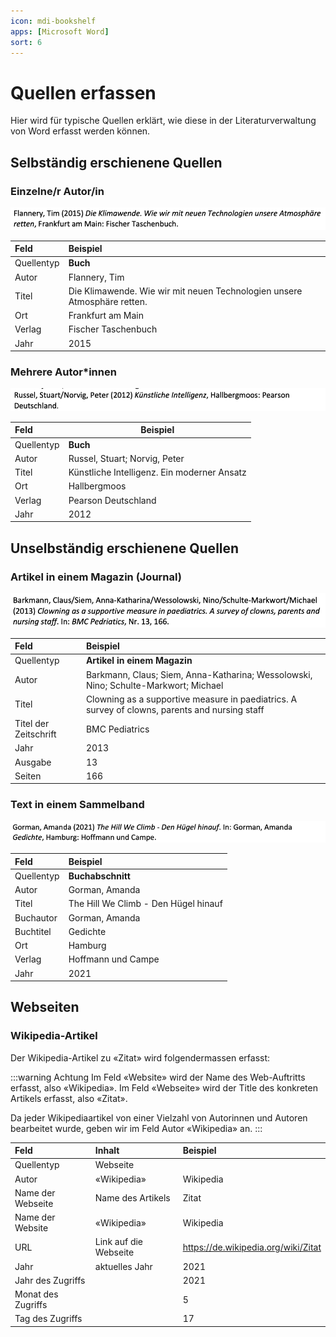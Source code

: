 ```yaml
---
icon: mdi-bookshelf
apps: [Microsoft Word]
sort: 6
---
```


# Quellen erfassen



Hier wird für typische Quellen erklärt, wie diese in der Literaturverwaltung von Word erfasst werden können.

## Selbständig erschienene Quellen

### Einzelne/r Autor/in

![](./flannery-2015.png)

| Feld       | Beispiel                                                                 |
| :--------- | :----------------------------------------------------------------------- |
| Quellentyp | **Buch**                                                                 |
| Autor      | Flannery, Tim                                                            |
| Titel      | Die Klimawende. Wie wir mit neuen Technologien unsere Atmosphäre retten. |
| Ort        | Frankfurt am Main                                                        |
| Verlag     | Fischer Taschenbuch                                                      |
| Jahr       | 2015                                                                     |


### Mehrere Autor*innen

![](./russel-2012.png)

| Feld       | Beispiel                                    |
| :--------- | ------------------------------------------- |
| Quellentyp | **Buch**                                    |
| Autor      | Russel, Stuart; Norvig, Peter               |
| Titel      | Künstliche Intelligenz. Ein moderner Ansatz |
| Ort        | Hallbergmoos                                |
| Verlag     | Pearson Deutschland                         |
| Jahr       | 2012                                        |

## Unselbständig erschienene Quellen

### Artikel in einem Magazin (Journal)

![](./barkmann-2013.png)

| Feld                  | Beispiel                                                                                       |
| :-------------------- | :--------------------------------------------------------------------------------------------- |
| Quellentyp            | **Artikel in einem Magazin**                                                                   |
| Autor                 | Barkmann, Claus; Siem, Anna-Katharina; Wessolowski, Nino; Schulte-Markwort; Michael            |
| Titel                 | Clowning as a supportive measure in paediatrics. A survey of clowns, parents and nursing staff |
| Titel der Zeitschrift | BMC Pediatrics                                                                                 |
| Jahr                  | 2013                                                                                           |
| Ausgabe               | 13                                                                                             |
| Seiten                | 166                                                                                            |


### Text in einem Sammelband

![](./gormann-2021.png)

| Feld       | Beispiel                             |
| :--------- | :----------------------------------- |
| Quellentyp | **Buchabschnitt**                    |
| Autor      | Gorman, Amanda                       |
| Titel      | The Hill We Climb - Den Hügel hinauf |
| Buchautor  | Gorman, Amanda                       |
| Buchtitel  | Gedichte                             |
| Ort        | Hamburg                              |
| Verlag     | Hoffmann und Campe                   |
| Jahr       | 2021                                 |

## Webseiten

### Wikipedia-Artikel

Der Wikipedia-Artikel zu «Zitat» wird folgendermassen erfasst:

:::warning Achtung
Im Feld «Website» wird der Name des Web-Auftritts erfasst, also «Wikipedia». Im Feld «Webseite» wird der Title des konkreten Artikels erfasst, also «Zitat».

Da jeder Wikipediaartikel von einer Vielzahl von Autorinnen und Autoren bearbeitet wurde, geben wir im Feld Autor «Wikipedia» an.
:::

| Feld               | Inhalt                | Beispiel                            |
| :----------------- | :-------------------- | :---------------------------------- |
| Quellentyp         | Webseite              |                                     |
| Autor              | «Wikipedia»           | Wikipedia                           |
| Name der Webseite  | Name des Artikels     | Zitat                               |
| Name der Website   | «Wikipedia»           | Wikipedia                           |
| URL                | Link auf die Webseite | https://de.wikipedia.org/wiki/Zitat |
| Jahr               | aktuelles Jahr        | 2021                                |
| Jahr des Zugriffs  |                       | 2021                                |
| Monat des Zugriffs |                       | 5                                   |
| Tag des Zugriffs   |                       | 17                                  |
